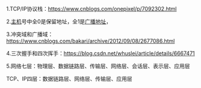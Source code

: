 1.TCP/IP协议栈：https://www.cnblogs.com/onepixel/p/7092302.html

2.[主机](https://baike.baidu.com/item/%E4%B8%BB%E6%9C%BA)号中全0是保留地址，全1是[广播地址](https://baike.baidu.com/item/%E5%B9%BF%E6%92%AD%E5%9C%B0%E5%9D%80)，

3.冲突域和广播域：https://www.cnblogs.com/bakari/archive/2012/09/08/2677086.html

4.三次握手和四次挥手：https://blog.csdn.net/whuslei/article/details/6667471

5.网络七层：物理层、数据链路层、传输层、网络层、会话层、表示层、应用层

TCP、IP四层：数据链路层、网络层、传输层、应用层